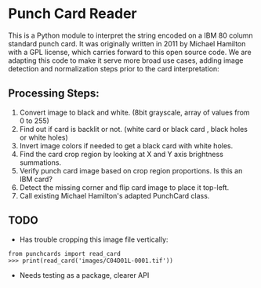 # Punch Card Reader

This is a Python module to interpret the string encoded on a IBM 80 column standard punch card. It was originally written in 2011 by Michael Hamilton with a GPL license, which
carries forward to this open source code. We are adapting this code to make it
serve more broad use cases, adding image detection and normalization steps prior
to the card interpretation:

## Processing Steps:
1. Convert image to black and white. (8bit grayscale, array of values from 0 to 255)
1. Find out if card is backlit or not. (white card or black card , black holes or white holes)
1. Invert image colors if needed to get a black card with white holes.
1. Find the card crop region by looking at X and Y axis brightness summations.
1. Verify punch card image based on crop region proportions. Is this an IBM card?
1. Detect the missing corner and flip card image to place it top-left.
1. Call existing Michael Hamilton's adapted PunchCard class.

## TODO
* Has trouble cropping this image file vertically:
```
from punchcards import read_card
>>> print(read_card('images/C04D01L-0001.tif'))
```
* Needs testing as a package, clearer API
